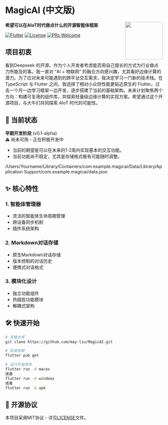# MagicAI (中文版)

<img src="assets/logo.png" width="120" align="right">

**希望可以在AIoT时代做点什么的开源智能体框架**

[![Flutter](https://img.shields.io/badge/Flutter-3.29-blue?logo=flutter)](https://flutter.dev)
[![License](https://img.shields.io/badge/License-MIT-green)](LICENSE)
[![PRs Welcome](https://img.shields.io/badge/PRs-welcome-brightgreen.svg)](CONTRIBUTING.md)

## 项目初衷
看到Deepseek 的开源，作为个人开发者考虑能否用自己擅长的方式为行业做点力所能及的事。我一直对 “AI + 物联网” 的融合方向感兴趣，尤其看好边缘计算的潜力。为了应对未来可能遇到的跨平台交互需求，我决定学习一门新的技术栈。在 TypeScript 与 Flutter 之间，我选择了相对小众但性能更贴近原生的 Flutter。过去一个月一边学习框架一边开发，逐步搭建了当前的基础架构。未来计划聚焦两个方向：构建可复用的组件库，并探索轻量级边缘计算的实现方案。希望通过这个开源项目，与大牛们共同探索 AIoT 时代的可能性。


## 🚀 当前状态
**早期开发阶段** (v0.1-alpha)  
⚠️ 尚未可用 - 正在积极开发中  
- 当前的期望是可以在未来的1-2周内实现基本的交互功能。
- 当前功能尚不稳定，尤其是存储格式极有可能随时调整。

/Users/Yourname/Library/Containers/com.example.magicai/Data/Library/Application Support/com.example.magicai/data.json

## ✨ 核心特性
### 1. 智能体管理器
- 灵活的智能体生命周期管理
- 跨设备同步机制
- 插件系统架构

### 2. Markdown对话存储
- 原生Markdown对话存储
- 版本控制的对话历史
- 便携式对话格式

### 3. 模块化设计
- 独立功能组件
- 热插拔功能模块
- 解耦式架构

## 🛠️ 快速开始
```bash
# 克隆仓库
git clone https://github.com/may-liu/MagicAI.git

# 安装依赖
flutter pub get

# 运行开发版本
flutter run -d macos
或者
flutter run -d windows
或者
flutter run -d apk
```

## 📄 开源协议
本项目采用MIT协议 - 详见[LICENSE](LICENSE)文件。
